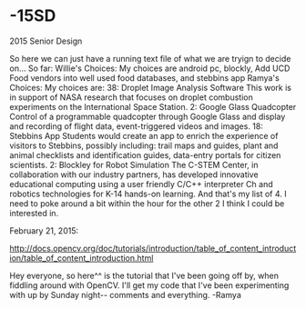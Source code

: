 -15SD
=====

2015 Senior Design 

So here we can just have a running text file of what we are tryign to decide on...
So far: 
Willie's Choices: 
My choices are android pc, blockly, Add UCD Food vendors into well used food databases, and stebbins app
Ramya's Choices: 
My choices are:
38: Droplet Image Analysis Software
This work is in support of NASA research that focuses on droplet combustion experiments on the International Space Station.
2: Google Glass Quadcopter 
Control of a programmable quadcopter through Google Glass and display and recording of flight data, event-triggered videos and images.
18: Stebbins App
Students would create an app to enrich the experience of visitors to Stebbins, possibly including: trail maps and guides, plant and animal checklists and identification guides, data-entry portals for citizen scientists.
2: Blockley for Robot Simulation 
The C-STEM Center, in collaboration with our industry partners, has developed innovative educational computing using a user friendly C/C++ interpreter Ch and robotics technologies for K-14 hands-on learning.
And that's my list of 4. I need to poke around a bit within the hour for the other 2 I think I could be interested in.

February 21, 2015:

http://docs.opencv.org/doc/tutorials/introduction/table_of_content_introduction/table_of_content_introduction.html

Hey everyone, so here^^ is the tutorial that I've been going off by, when fiddling around with OpenCV.
I'll get my code that I've been experimenting with up by Sunday night-- comments and everything. 
-Ramya 
